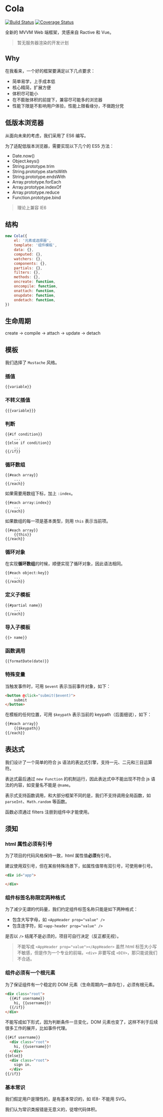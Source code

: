 # Cola

[![Build Status](https://travis-ci.org/musicode/cola.svg?branch=master)](https://travis-ci.org/musicode/cola) [![Coverage Status](https://coveralls.io/repos/github/musicode/cola/badge.svg)](https://coveralls.io/github/musicode/cola)

全新的 MVVM Web 端框架，灵感来自 Ractive 和 Vue。

> 暂无服务器渲染的开发计划

## Why

在我看来，一个好的框架要满足以下几点要求：

* 简单易学，上手成本低
* 核心精简，扩展方便
* 体积尽可能小
* 在不膨胀体积的前提下，兼容尽可能多的浏览器
* 性能下限是不影响用户体验，性能上限看缘分，不做跑分党

## 低版本浏览器

从面向未来的考虑，我们采用了 ES6 编写。

为了适配低版本浏览器，需要实现以下几个的 ES5 方法：

* Date.now()
* Object.keys()
* String.prototype.trim
* String.prototype.startsWith
* String.prototype.endsWith
* Array.prototype.forEach
* Array.prototype.indexOf
* Array.prototype.reduce
* Function.prototype.bind

> 理论上兼容 IE6

## 结构

```javascript
new Cola({
    el: '元素或选择器',
    template: '组件模板',
    data: {},
    computed: {},
    watchers: {},
    components: {},
    partials: {},
    filters: {},
    methods: {},
    oncreate: function,
    oncompile: function,
    onattach: function,
    onupdate: function,
    ondetach: function,
})
```

## 生命周期

create -> compile -> attach -> update -> detach

## 模板

我们选择了 `Mustache` 风格。

### 插值

```
{{variable}}
```

### 不转义插值

```
{{{variable}}}
```

### 判断

```
{{#if condition}}
    ...
{{else if condition}}
    ...
{{/if}}
```

### 循环数组

```
{{#each array}}
	...
{{/each}}
```

如果需要用数组下标，加上 `:index`。

```
{{#each array:index}}
	...
{{/each}}
```

如果数组的每一项是基本类型，则用 `this` 表示当前项。

```
{{#each array}}
	{{this}}
{{/each}}
```

### 循环对象

在实现**循环数组**的时候，顺便实现了循环对象，因此语法相同。

```
{{#each object:key}}
	...
{{/each}}
```

### 定义子模板

```
{{#partial name}}
	...
{{/each}}
```

### 导入子模板

```
{{> name}}
```

### 函数调用

```
{{formatDate(date)}}
```

### 特殊变量

当触发事件时，可用 `$event` 表示当前事件对象，如下：

```html
<button @click="submit($event)">
    submit
</button>
```

在模板的任何位置，可用 `$keypath` 表示当前的 keypath（后面细说），如下：

```html
{{#each array}}
	{{$keypath}}
{{/each}}
```

## 表达式

我们设计了一个简单的符合 js 语法的表达式引擎，支持一元、二元和三目运算符。

表达式最后通过 `new Function` 的机制运行，因此表达式中不能出现不符合 js 语法的内容，如变量名不能是 `@name`。

表示式支持函数调用，和大部分框架不同的是，我们不支持调用全局函数，如 `parseInt`、`Math.random` 等函数。

函数必须通过 filters 注册到组件中才能使用。

## 须知

### html 属性必须有引号

为了项目的代码风格保持一致，html 属性值**必须**有引号。

建议使用双引号，但在某些特殊场景下，如属性值带有双引号，可使用单引号。

```html
<div id="app">

</div>
```

### 组件标签名称限定两种格式

为了减少无谓的代码量，我们约定组件标签名称只能是如下两种格式：

* 包含大写字母，如 `<AppHeader prop="value" />`
* 包含连字符，如 `<app-header prop="value" />`

是否以 `/>` 结尾不是必须的，项目可自行决定（反正都无视）。

> 不能写成 `<AppHeader prop="value"></AppHeader>`
> 虽然 html 标签大小写不敏感，但是作为一个专业的前端，`<div>` 非要写成 `<DIV>`，那只能说我们不合适。

### 组件必须有一个根元素

为了保证组件有一个稳定的 DOM 元素（生命周期内一直存在），必须有根元素。

```html
<div class="root">
  {{#if username}}
    hi, {{username}}!
  {{/if}}
</div>
```

不能写成如下形式，因为判断条件一旦变化，DOM 元素也变了，这样不利于后续很多工作的展开，比如事件代理。

```html
{{#if username}}
  <div class="root">
    hi, {{username}}!
  </div>
{{else}}
  <div class="root">
    sign in.
  </div>
{{/if}}
```

### 基本常识

我们假定用户是理性的，是有基本常识的，如 IE8- 不能用 SVG。

我们认为常识类报错是无意义的，徒增代码体积。
